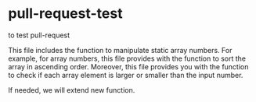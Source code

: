 # pull-request-test
to test pull-request

This file includes the function to manipulate static array numbers.
For example, for array numbers, this file provides with the function to sort the array in ascending order.
Moreover, this file provides you with the function to check if each array element is larger or smaller than the input number.

If needed, we will extend new function.
